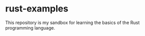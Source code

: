 # rust-examples

This repository is my sandbox for learning the basics of the Rust programming language.
